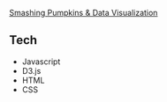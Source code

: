 
[Smashing Pumpkins & Data Visualization](https://golfoclock.github.io/smashing-pumpkins/)

## Tech
 - Javascript
 - D3.js
 - HTML
 - CSS

